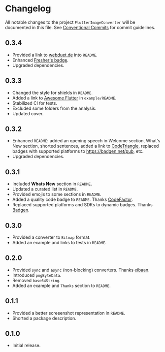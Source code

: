 # Changelog

All notable changes to the project `FlutterImageConverter` will be documented in this file.
See [Conventional Commits](https://conventionalcommits.org) for commit guidelines.

## 0.3.4

- Provided a link to [webduet.de](https://webduet.de "The Modern Planet-Scale Site for Your Ambitions") into `README`.
- Enhanced [Fresher's badge](https://github.com/signmotion/fresher).
- Upgraded dependencies.

## 0.3.3

- Changed the style for shields in `README`.
- Added a link to [Awesome Flutter](https://github.com/Solido/awesome-flutter) in `example/README`.
- Stabilized CI for tests.
- Excluded some folders from the analysis.
- Updated cover.

## 0.3.2

- Enhanced `README`: added an opening speech in Welcome section, What's New section, shorted sentences, added a link to [CodeTriangle](https://codetriage.com), replaced badges with supported platforms to <https://badgen.net/pub>, etc.
- Upgraded dependencies.

## 0.3.1

- Included **Whats New** section in `README`.
- Updated a curated list in `README`.
- Provided emojis to some sections in `README`.
- Added a quality code badge to `README`. Thanks [CodeFactor](https://codefactor.io).
- Replaced supported platforms and SDKs to dynamic badges. Thanks [Badgen](https://badgen.net/pub).

## 0.3.0

- Provided a converter to `Bitmap` format.
- Added an example and links to tests in `README`.

## 0.2.0

- Provided `sync` and `async` (non-blocking) converters. Thanks [eibaan](https://www.reddit.com/user/eibaan/).
- Introduced `pngByteData`.
- Removed `base64String`.
- Added an example and `Thanks` section to `README`.

## 0.1.1

- Provided a better screeenshot representation in `README`.
- Shorted a package description.

## 0.1.0

- Initial release.
